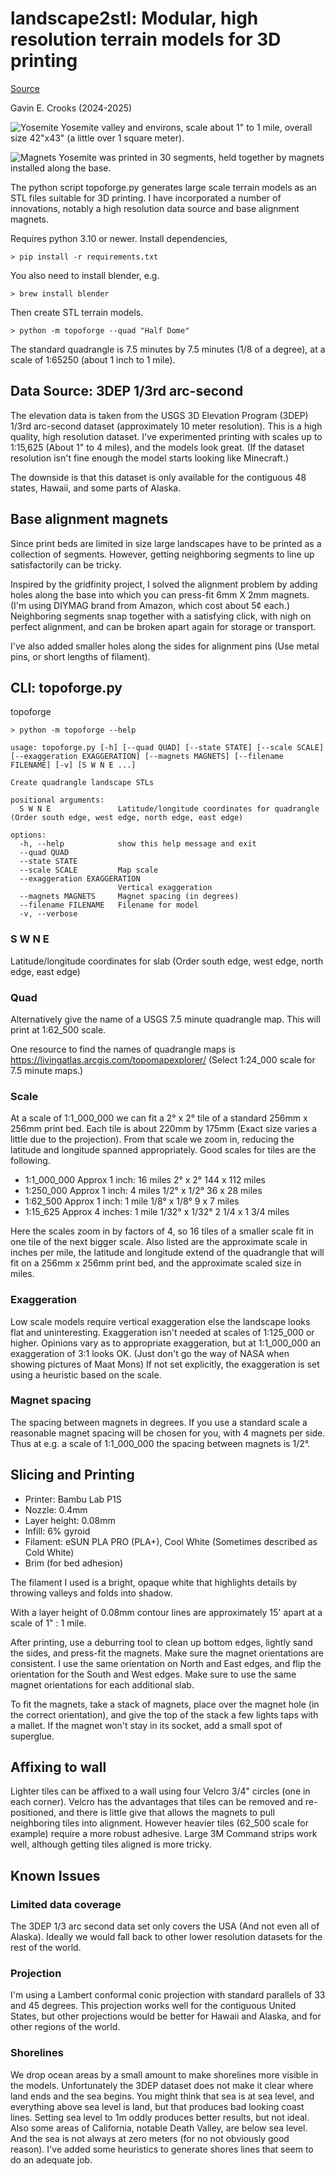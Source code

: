 # landscape2stl: Modular, high resolution terrain models for 3D printing


[Source](https://github.com/gecrooks/topoforge)


Gavin E. Crooks (2024-2025)


![Yosemite](images/yosemite.jpeg)
Yosemite valley and environs, scale about 1" to 1 mile, overall size 42"x43" (a little over 1 square meter). 

![Magnets](images/landscape_magnets.jpeg)
Yosemite was printed in 30 segments, held together by magnets installed along the base.


The python script topoforge.py generates large scale terrain models as an STL files suitable for 3D printing. I have
incorporated a number of innovations, notably a high resolution data source and base alignment magnets.

Requires python 3.10 or newer. Install dependencies,

    > pip install -r requirements.txt

You also need to install blender, e.g.

    > brew install blender

Then create STL terrain models.

    > python -m topoforge --quad "Half Dome"


The standard quadrangle is 7.5 minutes by 7.5 minutes (1/8 of a degree), at a scale of 1:65250 (about 1 inch to 1 mile). 


## Data Source: 3DEP 1/3rd arc-second

The elevation data is taken from the USGS 3D Elevation Program (3DEP) 1/3rd arc-second dataset (approximately 10 meter resolution). This
is a high quality, high resolution dataset. I've experimented printing with scales up to 1:15,625 (About 1" to 4 miles), and the models 
look great. (If the dataset resolution isn't fine enough the model starts looking like Minecraft.)

The downside is that this dataset is only available for the contiguous 48 states, Hawaii, and some parts of Alaska.


## Base alignment magnets

Since print beds are limited in size large landscapes have to be printed as a collection of segments. However, getting neighboring segments to line up satisfactorily can be tricky.

Inspired by the gridfinity project, I solved the alignment problem by adding holes along the base into which you can press-fit 6mm X 2mm
magnets. (I'm using DIYMAG brand from Amazon, which cost about 5¢ each.) Neighboring segments snap together with a satisfying click, with nigh on perfect alignment, and can be broken apart again for storage or transport. 

I've also added smaller holes along the sides for alignment pins (Use metal pins, or short lengths of filament).


## CLI: topoforge.py
topoforge
```
> python -m topoforge --help

usage: topoforge.py [-h] [--quad QUAD] [--state STATE] [--scale SCALE] [--exaggeration EXAGGERATION] [--magnets MAGNETS] [--filename FILENAME] [-v] [S W N E ...]

Create quadrangle landscape STLs

positional arguments:
  S W N E               Latitude/longitude coordinates for quadrangle (Order south edge, west edge, north edge, east edge)

options:
  -h, --help            show this help message and exit
  --quad QUAD
  --state STATE
  --scale SCALE         Map scale
  --exaggeration EXAGGERATION
                        Vertical exaggeration
  --magnets MAGNETS     Magnet spacing (in degrees)
  --filename FILENAME   Filename for model
  -v, --verbose
```

###  S W N E

Latitude/longitude coordinates for slab (Order south edge, west edge, north edge, east edge)


### Quad
Alternatively give the name of a USGS 7.5 minute quadrangle map. This will print at 1:62_500 scale.

One resource to find the names of quadrangle maps is https://livingatlas.arcgis.com/topomapexplorer/
(Select 1:24_000 scale for 7.5 minute maps.)

### Scale
At a scale of 1:1_000_000 we can fit a 2° x 2° tile of a standard 256mm x 256mm print bed. Each tile is about 220mm by 175mm  (Exact size varies a little due to the projection). From that scale we zoom in, reducing the latitude and longitude spanned appropriately. Good scales for tiles are the following.

* 1:1_000_000       Approx 1 inch: 16 miles       2° x 2°             144 x 112 miles
* 1:250_000         Approx 1 inch: 4 miles        1/2° x 1/2°         36 x 28 miles
* 1:62_500          Approx 1 inch: 1 mile         1/8° x 1/8°         9 x 7 miles
* 1:15_625          Approx 4 inches: 1 mile       1/32° x 1/32°       2 1/4 x 1 3/4 miles

Here the scales zoom in by factors of 4, so 16 tiles of a smaller scale fit in one tile of the next bigger scale. Also listed are the approximate scale in inches per mile, the latitude and longitude extend of the quadrangle that will fit on a 256mm x 256mm print bed, and the approximate scaled size in miles.


### Exaggeration

Low scale models require vertical exaggeration else the landscape looks flat and uninteresting. Exaggeration isn't needed at scales of 1:125_000 or higher. Opinions vary as to appropriate exaggeration, but at 1:1_000_000 an exaggeration of 3:1 looks OK. (Just don't go the way of NASA when showing pictures of Maat Mons) If not set explicitly, the exaggeration is set using a heuristic based on the scale.


### Magnet spacing
The spacing between magnets in degrees. If you use a standard scale a reasonable magnet spacing will be chosen for you, with 4 magnets per side. Thus at e.g. a scale of 1:1_000_000 the spacing between magnets is 1/2°.



## Slicing and Printing

* Printer: Bambu Lab P1S
* Nozzle: 0.4mm
* Layer height: 0.08mm
* Infill: 6% gyroid 
* Filament: eSUN PLA PRO (PLA+), Cool White (Sometimes described as Cold White)
* Brim (for bed adhesion)

The filament I used is a bright, opaque white that highlights details by throwing valleys and folds into shadow.

With a layer height of 0.08mm contour lines are approximately 15' apart at a scale of 1" : 1 mile.

After printing, use a deburring tool to clean up bottom edges, lightly sand the sides, and press-fit the magnets. Make sure the magnet orientations are consistent. I use the same orientation on North and East edges, and flip the orientation for the South and West edges. Make sure to use the same magnet orientations for each additional slab. 

To fit the magnets, take a stack of magnets, place over the magnet hole (in the correct orientation), and give the top of the stack a few lights taps with a mallet. If the magnet won't stay in its socket, add a small spot of superglue.


## Affixing to wall
Lighter tiles can be affixed to a wall using four Velcro 3/4" circles (one in each corner). Velcro has the advantages that tiles can be removed and re-positioned, and there is little give that allows the magnets to pull neighboring tiles into alignment.  However heavier tiles (62_500 scale for example) require a more robust adhesive. Large 3M Command strips work well, although getting tiles aligned is more tricky.


## Known Issues


### Limited data coverage

The 3DEP 1/3 arc second data set only covers the USA (And not even all of Alaska). Ideally we would fall back to other lower resolution datasets for the rest of the world.

### Projection

I'm using a Lambert conformal conic projection with standard parallels of 33 and 45 degrees. This projection works well for the contiguous United States, but other projections would be better for Hawaii and Alaska, and for other regions of the world.

### Shorelines

We drop ocean areas by a small amount to make shorelines more visible in the models. Unfortunately the 3DEP dataset does not make it clear where land ends and the sea begins. You might think that sea is at sea level, and everything above sea level is land, but that produces bad looking coast lines. Setting sea level to 1m  oddly produces better results, but not ideal. Also some areas of California, notable Death Valley, are below sea level. And the sea is not always at zero meters (for no not obviously good reason). I've added some heuristics to generate shores lines that seem to do an adequate job.


